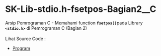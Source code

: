 # SK-Lib-stdio.h-fsetpos-Bagian2__C
Arsip Pemrograman C - Memahami function <code><b>fsetpos()</b></code>pada Library <code><b>&lt;stdio.h></b></code> di Pemrograman C (Bagian 2)<br><br>
Lihat Source Code : <br>
- <a href="https://github.com/RizkyKhapidsyah/SK-Lib-stdio.h-fsetpos-Bagian2__C/blob/master/SK-Lib-stdio.h-fsetpos-Bagian2__C/Source.c">Program</a>
